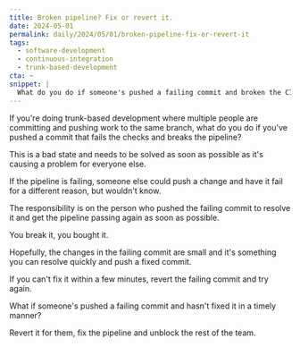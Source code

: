 ```yaml
---
title: Broken pipeline? Fix or revert it.
date: 2024-05-01
permalink: daily/2024/05/01/broken-pipeline-fix-or-revert-it
tags:
  - software-development
  - continuous-integration
  - trunk-based-development
cta: ~
snippet: |
  What do you do if someone's pushed a failing commit and broken the CI pipeline?
---
```


If you're doing trunk-based development where multiple people are committing and pushing work to the same branch, what do you do if you've pushed a commit that fails the checks and breaks the pipeline?

This is a bad state and needs to be solved as soon as possible as it's causing a problem for everyone else.

If the pipeline is failing, someone else could push a change and have it fail for a different reason, but wouldn't know.

The responsibility is on the person who pushed the failing commit to resolve it and get the pipeline passing again as soon as possible.

You break it, you bought it.

Hopefully, the changes in the failing commit are small and it's something you can resolve quickly and push a fixed commit.

If you can't fix it within a few minutes, revert the failing commit and try again.

What if someone's pushed a failing commit and hasn't fixed it in a timely manner?

Revert it for them, fix the pipeline and unblock the rest of the team.
